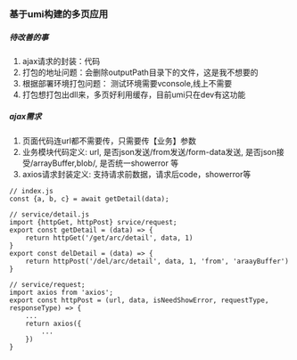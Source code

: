 ### 基于umi构建的多页应用

##### 待改善的事

1. ajax请求的封装：代码
2. 打包的地址问题：会删除outputPath目录下的文件，这是我不想要的
3. 根据部署环境打包问题： 测试环境需要vconsole,线上不需要
4. 打包想打包出dll来，多页好利用缓存，目前umi只在dev有这功能

##### ajax需求
1. 页面代码连url都不需要传，只需要传【业务】参数
2. 业务模块代码定义: url, 是否json发送/from发送/form-data发送, 是否json接受/arrayBuffer,blob/,  是否统一showerror 等
3. axios请求封装定义: 支持请求前数据，请求后code，showerror等
```
// index.js
const {a, b, c} = await getDetail(data);

// service/detail.js
import {httpGet, httpPost} srvice/request;
export const getDetail = (data) => {
    return httpGet('/get/arc/detail', data, 1)
}
export const delDetail = (data) => {
    return httpPost('/del/arc/detail', data, 1, 'from', 'araayBuffer')
}

// service/request;
import axios from 'axios';
export const httpPost = (url, data, isNeedShowError, requestType, responseType) => {
    ...
    return axios({
        ...
    })
}
```
